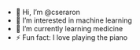 - 👋 Hi, I’m @cseraron
- 👀 I’m interested in machine learning
- 🌱 I’m currently learning medicine
- ⚡ Fun fact: I love playing the piano

<!---
cseraron/cseraron is a ✨ special ✨ repository because its `README.md` (this file) appears on your GitHub profile.
You can click the Preview link to take a look at your changes.
--->
